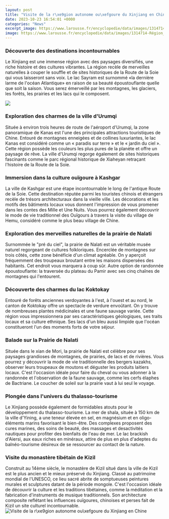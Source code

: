 ```yaml
---
layout: post
title: "Visite de la r\xe9gion autonome ou\xefgoure du Xinjiang en Chine"
date: 2023-10-23 16:54:01 +0000
categories: "News"
excerpt_image: https://www.larousse.fr/encyclopedie/data/images/1314714-Région_autonome_ouïgoure_du_Xinjiang.jpg
image: https://www.larousse.fr/encyclopedie/data/images/1314714-Région_autonome_ouïgoure_du_Xinjiang.jpg
---
```


### Découverte des destinations incontournables   
Le Xinjiang est une immense région avec des paysages diversifiés, une riche histoire et des cultures vibrantes. La région recèle de merveilles naturelles à couper le souffle et de sites historiques de la Route de la Soie qui vous laisseront sans voix. Le lac Sayram est surnommé «la dernière larme de l'océan Atlantique» en raison de sa beauté époustouflante quelle que soit la saison. Vous serez émerveillé par les montagnes, les glaciers, les forêts, les prairies et les lacs qui le composent. 

![](http://www.voyage-chine.com/wp-content/uploads/2015/05/region-autonome-xinjiang.jpg)
### Exploration des charmes de la ville d'Urumqi
Située à environ trois heures de route de l'aéroport d'Urumqi, la zone panoramique de Kanas est l'une des principales attractions touristiques de Chine. Entouré de montagnes enneigées et de collines luxuriantes, le lac Kanas est considéré comme un « paradis sur terre » et le « jardin du ciel ». Cette région possède les couleurs les plus pures de la planète et offre un paysage de rêve. La ville d'Urumqi regorge également de sites historiques fascinants comme le parc régional historique de Xiaheyan retraçant l'histoire de la Route de la Soie.  
### Immersion dans la culture ouïgoure à Kashgar
La ville de Kashgar est une étape incontournable le long de l'antique Route de la Soie. Cette destination réputée parmi les touristes chinois et étrangers recèle de trésors architecturaux dans la vieille ville. Les décorations et les motifs des bâtiments locaux vous donnent l'impression de vous promener dans les contes des Mille et Une Nuits. Vous pourrez également découvrir le mode de vie traditionnel des Ouïgours à travers la visite du village de Hemu, considéré comme le plus beau village de Chine.  
### Exploration des merveilles naturelles de la prairie de Nalati
Surnommée le "pré du ciel", la prairie de Nalati est un véritable musée naturel regorgeant de cultures folkloriques. Encerclée de montagnes sur trois côtés, cette zone bénéficie d'un climat agréable. On y aperçoit fréquemment des troupeaux broutant entre les maisons dispersées des habitants. Cet endroit vous marquera à coup sûr. Autre option de randonnée époustouflante: la traversée du plateau du Pamir avec ses cinq chaînes de montagnes qui l'entourent.
### Découverte des charmes du lac Koktokay  
Entouré de forêts anciennes verdoyantes à l'est, à l'ouest et au nord, le canton de Koktokay offre un spectacle de verdure envoûtant. On y trouve de nombreuses plantes médicinales et une faune sauvage variée. Cette région vous impressionnera par ses caractéristiques géologiques, ses traits locaux et sa culture ethnique. Ses lacs d'un bleu aussi limpide que l'océan constitueront l'un des moments forts de votre séjour.
### Balade sur la Prairie de Nalati 
Située dans le xian de Mori, la prairie de Nalati est célèbre pour ses paysages grandioses de montagnes, de prairies, de lacs et de rivières. Vous pourrez y découvrir la mode de vie traditionnelle des bergers kazakhs, observer leurs troupeaux de moutons et déguster les produits laitiers locaux. C'est l'occasion idéale pour faire du cheval ou vous adonner à la randonnée et l'observation de la faune sauvage, comme les cerfs élaphes de Bactriane. Le coucher de soleil sur la prairie vaut à lui seul le voyage.
### Plongée dans l'univers du thalasso-tourisme 
Le Xinjiang possède également de formidables atouts pour le développement du thalasso-tourisme. La mer de shala, située à 150 km de la ville d'Yining, a une teneur élevée en sel, en magnésium et en oligo-éléments marins favorisant le bien-être. Des complexes proposent des cures marines, des soins de beauté, des massages et desactivités nautiques pour profiter des bienfaits de l'eau de mer. Le lac brackish d'Aiersi, aux eaux riches en minéraux, attire de plus en plus d'adeptes du balnéo-tourisme désireux de se ressourcer au contact de la nature.   
### Visite du monastère tibétain de Kizil 
Construit au 14ème siècle, le monastère de Kizil situé dans la ville de Kizil est le plus ancien et le mieux préservé du Xinjiang. Classé au patrimoine mondial de l'UNESCO, ce lieu sacré abrite de somptueuses peintures murales et sculptures datant de la période mongole. C'est l'occasion idéale de découvrir la culture et les traditions tibétaines, comme la méditation et la fabrication d'instruments de musique traditionnels. Son architecture composite reflétant les influences ouïgoures, chinoises et perses fait de Kizil un site culturel incontournable.
![Visite de la r\xe9gion autonome ou\xefgoure du Xinjiang en Chine](https://www.larousse.fr/encyclopedie/data/images/1314714-Région_autonome_ouïgoure_du_Xinjiang.jpg)